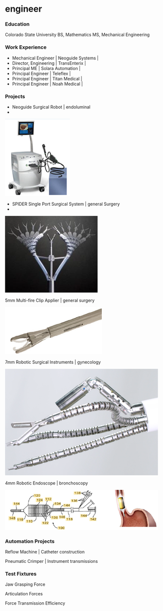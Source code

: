 # engineer

### Education
Colorado State University
BS, Mathematics
MS, Mechanical Engineering

### Work Experience
- Mechanical Engineer | Neoguide Systems | 
- Director, Engineering | TransEnterix | 
- Principal ME | Solara Automation | 
- Principal Engineer | Teleflex | 
- Principal Engineer | Titan Medical | 
- Principal Engineer | Noah Medical | 

### Projects
- Neoguide Surgical Robot | endoluminal
- 
![endoluminal robot](/images/Neoguide.png)

- SPIDER Single Port Surgical System | general Surgery
- 
![SPIDER](/images/SPIDER.png)

5mm Multi-fire Clip Applier | general surgery

![Clip Applier](/images/AE5.png)

7mm Robotic Surgical Instruments | gynecology

![single port robotics](/images/Denali.png)

4mm Robotic Endoscope | bronchoscopy

![robotic bronchoscope](/images/BarrX.png)

### Automation Projects
Reflow Machine | Catheter construction

Pneumatic Crimper | Instrument transmissions

### Test Fixtures
Jaw Grasping Force

Articulation Forces

Force Transmission Efficiency
